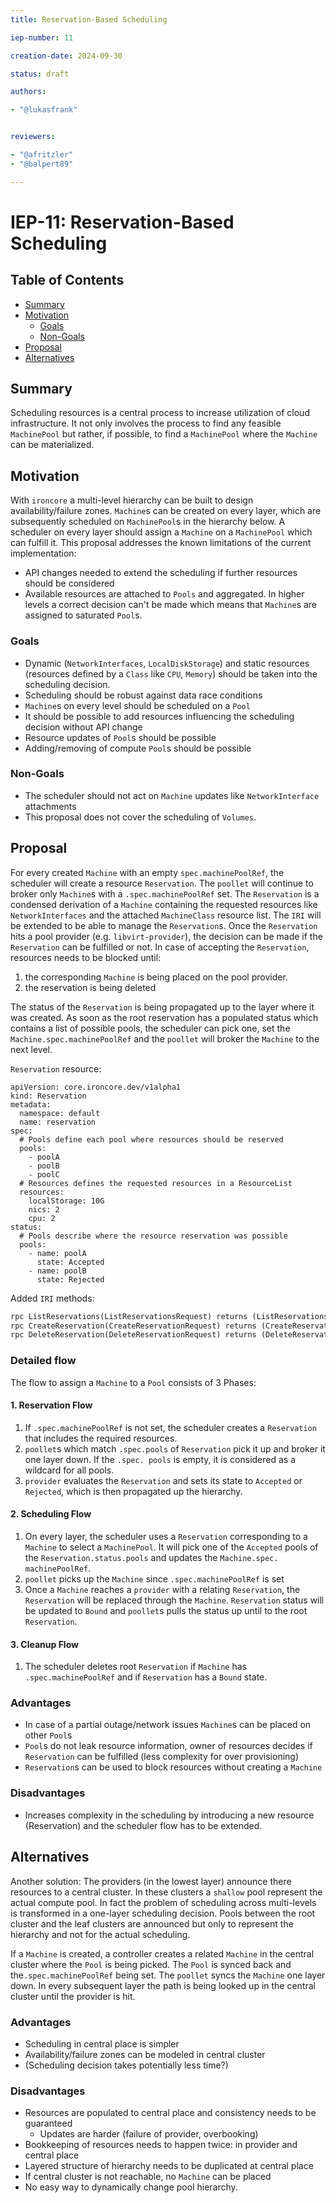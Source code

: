 ```yaml
---
title: Reservation-Based Scheduling

iep-number: 11

creation-date: 2024-09-30

status: draft

authors:

- "@lukasfrank"


reviewers:

- "@afritzler"
- "@balpert89"

---
```


# IEP-11: Reservation-Based Scheduling

## Table of Contents

- [Summary](#summary)
- [Motivation](#motivation)
    - [Goals](#goals)
    - [Non-Goals](#non-goals)
- [Proposal](#proposal)
- [Alternatives](#alternatives)

## Summary
Scheduling resources is a central process to increase utilization of cloud infrastructure. It not only involves the 
process to find any feasible `MachinePool` but rather, if possible, to find a `MachinePool` where the `Machine` can 
be materialized.


## Motivation

With `ironcore` a multi-level hierarchy can be built to design availability/failure zones. `Machine`s can be created 
on every layer, which are subsequently scheduled on `MachinePool`s  in the hierarchy below.  A scheduler on every 
layer should assign a `Machine` on a `MachinePool` which can fulfill it.  This proposal addresses the known 
limitations of the current implementation:
- API changes needed to extend the scheduling if further resources should be considered
- Available resources are attached to `Pools` and aggregated. In higher levels a correct decision can't be made 
  which means that `Machine`s are assigned to saturated `Pool`s.

### Goals

- Dynamic (`NetworkInterfaces`, `LocalDiskStorage`) and static resources (resources defined by a `Class` like `CPU`, 
  `Memory`) should be taken into the scheduling decision.
- Scheduling should be robust against data race conditions
- `Machine`s on every level should be scheduled on a `Pool`
- It should be possible to add resources influencing the scheduling decision without API change
- Resource updates of `Pool`s should be possible
- Adding/removing of compute `Pool`s should be possible

### Non-Goals
- The scheduler should not act on `Machine` updates like `NetworkInterface` attachments
- This proposal does not cover the scheduling of `Volumes`.

## Proposal

For every created `Machine` with an empty `spec.machinePoolRef`, the scheduler will create a resource `Reservation`. 
The `poollet` will continue to broker only `Machine`s with a `.spec.machinePoolRef` set. The `Reservation` is a 
condensed derivation of a `Machine` containing the requested resources like `NetworkInterfaces` and the attached 
`MachineClass` resource list. The `IRI` will be extended to be able to manage the `Reservation`s. Once the 
`Reservation` hits a pool provider (e.g. `libvirt-provider`), the decision can be made if the `Reservation` can be 
fulfilled or not. In case of accepting the `Reservation`, resources needs to be blocked until: 
1. the corresponding `Machine` is being placed on the pool provider.
2. the reservation is being deleted 

The status of the `Reservation` is being propagated up to the layer where it was created. As soon as the root 
reservation has a populated status which contains a list of possible pools, the scheduler can pick one, set the 
`Machine.spec.machinePoolRef` and the `poollet` will broker the `Machine` to the next level.

`Reservation` resource: 
```
apiVersion: core.ironcore.dev/v1alpha1
kind: Reservation
metadata:
  namespace: default
  name: reservation
spec:
  # Pools define each pool where resources should be reserved
  pools: 
    - poolA
    - poolB
    - poolC
  # Resources defines the requested resources in a ResourceList
  resources:
    localStorage: 10G
    nics: 2
    cpu: 2
status:
  # Pools describe where the resource reservation was possible
  pools: 
    - name: poolA
      state: Accepted
    - name: poolB
      state: Rejected
```

Added `IRI` methods:

```protobuf
rpc ListReservations(ListReservationsRequest) returns (ListReservationsResponse) {};
rpc CreateReservation(CreateReservationRequest) returns (CreateReservationResponse) {};
rpc DeleteReservation(DeleteReservationRequest) returns (DeleteReservationResponse) {};
```


### Detailed flow

The flow to assign a `Machine` to a `Pool` consists of 3 Phases:  

#### 1. Reservation Flow
1. If `.spec.machinePoolRef` is not set, the scheduler creates a `Reservation` that includes the required resources.
2. `poollet`s which match `.spec.pools` of `Reservation` pick it up and broker it one layer down. If the `.spec.
pools` is empty, it is considered as a wildcard for all pools.
3. `provider` evaluates the `Reservation` and sets its state to `Accepted` or `Rejected`, which is then 
   propagated up the hierarchy.

#### 2. Scheduling Flow
1. On every layer, the scheduler uses a `Reservation` corresponding to a `Machine` to select a `MachinePool`. It 
   will pick one of the `Accepted` pools of the `Reservation.status.pools` and updates the `Machine.spec.
   machinePoolRef`.
2. `poollet` picks up the `Machine` since `.spec.machinePoolRef` is set
3. Once a `Machine` reaches a `provider` with a relating `Reservation`, the `Reservation` will be replaced through
   the `Machine`. `Reservation` status will be updated to `Bound` and `poollet`s pulls the status up until to the 
   root `Reservation`.

#### 3.  Cleanup Flow
1. The scheduler deletes root `Reservation` if `Machine` has `.spec.machinePoolRef` and if `Reservation` has a 
   `Bound` state.

### Advantages
- In case of a partial outage/network issues `Machine`s can be placed on other `Pool`s
- `Pool`s do not leak resource information, owner of resources decides if `Reservation` can be fulfilled (less complexity for over provisioning)
- `Reservation`s can be used to block resources without creating a `Machine`

### Disadvantages
- Increases complexity in the scheduling by introducing a new resource (Reservation) and the scheduler flow has to be extended.

## Alternatives

Another solution: The providers (in the lowest layer) announce there resources to a central cluster. In these clusters a `shallow` pool represent the actual compute pool. In fact the problem of scheduling across multi-levels is transformed in a one-layer scheduling decision.  Pools between the root cluster and the leaf clusters are announced but only to represent the hierarchy and not for the actual scheduling.

If a `Machine` is created, a controller creates a related `Machine` in the central cluster where the `Pool` is being picked. The `Pool` is synced back and the`.spec.machinePoolRef` being set. The `poollet` syncs the `Machine` one layer down. In every subsequent layer the path is being looked up in the central cluster until the provider is hit.

### Advantages
- Scheduling in central place is simpler
- Availability/failure zones can be modeled in central cluster
- (Scheduling decision takes potentially less time?)

### Disadvantages
- Resources are populated to central place and consistency needs to be guaranteed
  - Updates are harder (failure of provider, overbooking)
- Bookkeeping of resources needs to happen twice: in provider and central place 
- Layered structure of hierarchy needs to be duplicated at central place
- If central cluster is not reachable, no `Machine` can be placed
- No easy way to dynamically change pool hierarchy.